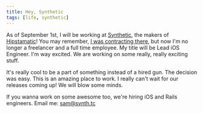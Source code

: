 ```yaml
---
title: Hey, Synthetic
tags: [life, synthetic]
---
```


As of September 1st, I will be working at [Synthetic](http://heysynthetic.com), the makers of [Hipstamatic](http://hipstamatic.com/)! You may remember, [I was contracting there](http://samsoff.es/posts/hipstamatic), but now I'm no longer a freelancer and a full time employee. My title will be Lead iOS Engineer. I'm way excited. We are working  on some really, really exciting stuff.

It's really cool to be a part of something instead of a hired gun. The decision was easy. This is an amazing place to work. I really can't wait for our releases coming up! We will blow some minds.

If you wanna work on some awesome too, we're hiring iOS and Rails engineers. Email me: [sam@synth.tc](mailto:sam@synth.tc)

